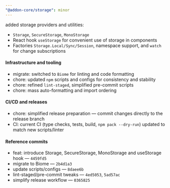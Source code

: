 ```yaml
---
"@addon-core/storage": minor
---
```


added storage providers and utilities:

- `Storage`, `SecureStorage`, `MonoStorage`
- React hook `useStorage` for convenient use of storage in components
- Factories `Storage.Local/Sync/Session`, namespace support, and `watch` for change subscriptions

#### Infrastructure and tooling

- migrate: switched to `Biome` for linting and code formatting
- chore: updated `npm` scripts and configs for consistency and stability
- chore: refined `lint-staged`, simplified pre-commit scripts
- chore: mass auto-formatting and import ordering

#### CI/CD and releases

- chore: simplified release preparation — commit changes directly to the release branch
- CI: current CI (type checks, tests, build, `npm pack --dry-run`) updated to match new scripts/linter

#### Reference commits

- feat: introduce Storage, SecureStorage, MonoStorage and useStorage hook — `4459fd5`
- migrate to Biome — `2b4d1a3`
- update scripts/configs — `8daee6b`
- lint-staged/pre-commit tweaks — `4ed5053`, `5ad57ac`
- simplify release workflow — `0365825`